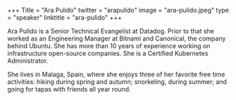 +++
Title = "Ara Pulido"
twitter = "arapulido"
image = "ara-pulido.jpeg"
type = "speaker"
linktitle = "ara-pulido"
+++


Ara Pulido is a Senior Technical Evangelist at Datadog. Prior to that she worked as an Engineering Manager at Bitnami and Canonical, the company behind Ubuntu. She has more than 10 years of experience working on infrastructure open-source companies. She is a Certified Kubernetes Administrator.

She lives in Malaga, Spain, where she enjoys three of her favorite free time activities: hiking during spring and autumn; snorkeling, during summer; and going for tapas with friends all year round.
